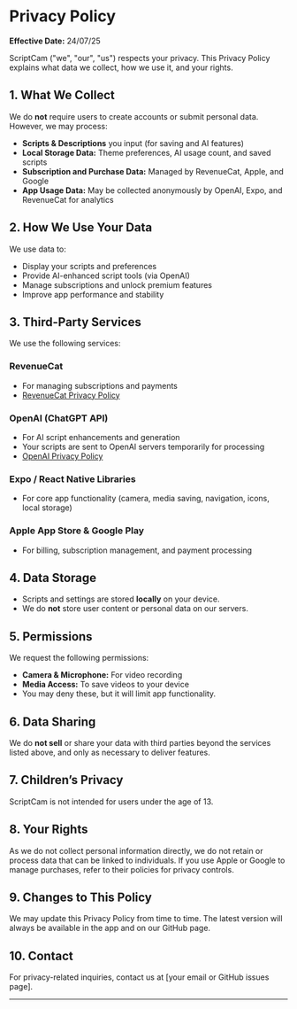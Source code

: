# Privacy Policy

**Effective Date:** 24/07/25

ScriptCam ("we", "our", "us") respects your privacy. This Privacy Policy explains what data we collect, how we use it, and your rights.

## 1. What We Collect

We do **not** require users to create accounts or submit personal data. However, we may process:

- **Scripts & Descriptions** you input (for saving and AI features)
- **Local Storage Data:** Theme preferences, AI usage count, and saved scripts
- **Subscription and Purchase Data:** Managed by RevenueCat, Apple, and Google
- **App Usage Data:** May be collected anonymously by OpenAI, Expo, and RevenueCat for analytics

## 2. How We Use Your Data

We use data to:
- Display your scripts and preferences
- Provide AI-enhanced script tools (via OpenAI)
- Manage subscriptions and unlock premium features
- Improve app performance and stability

## 3. Third-Party Services

We use the following services:

### RevenueCat
- For managing subscriptions and payments
- [RevenueCat Privacy Policy](https://www.revenuecat.com/privacy)

### OpenAI (ChatGPT API)
- For AI script enhancements and generation
- Your scripts are sent to OpenAI servers temporarily for processing
- [OpenAI Privacy Policy](https://openai.com/privacy)

### Expo / React Native Libraries
- For core app functionality (camera, media saving, navigation, icons, local storage)

### Apple App Store & Google Play
- For billing, subscription management, and payment processing

## 4. Data Storage

- Scripts and settings are stored **locally** on your device.
- We do **not** store user content or personal data on our servers.

## 5. Permissions

We request the following permissions:
- **Camera & Microphone:** For video recording
- **Media Access:** To save videos to your device
- You may deny these, but it will limit app functionality.

## 6. Data Sharing

We do **not sell** or share your data with third parties beyond the services listed above, and only as necessary to deliver features.

## 7. Children’s Privacy

ScriptCam is not intended for users under the age of 13.

## 8. Your Rights

As we do not collect personal information directly, we do not retain or process data that can be linked to individuals. If you use Apple or Google to manage purchases, refer to their policies for privacy controls.

## 9. Changes to This Policy

We may update this Privacy Policy from time to time. The latest version will always be available in the app and on our GitHub page.

## 10. Contact

For privacy-related inquiries, contact us at [your email or GitHub issues page].

---

